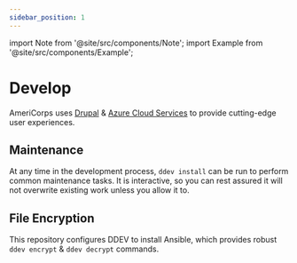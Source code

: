 ```yaml
---
sidebar_position: 1
---
```

import Note from '@site/src/components/Note';
import Example from '@site/src/components/Example';

# Develop
AmeriCorps uses [Drupal](drupal) & [Azure Cloud Services](drupal/integrations/azure) to provide cutting-edge user experiences.

<Note message="'Sandbox' generically refers to a Developer's local development environment, or to its related cloud resources." />

## Maintenance
At any time in the development process, `ddev install` can be run to perform common
maintenance tasks. It is interactive, so you can rest assured it will not overwrite
existing work unless you allow it to.

## File Encryption
<Note message="Secrets should not be committed to the Git repository unless encrypted." />

This repository configures DDEV to install Ansible, which provides robust `ddev encrypt` & `ddev decrypt` commands.

<Example label="Decrypt distributed Sandbox configuration" code="ddev decrypt .ddev/dist.config.local.yaml" />
<Example label="Encrypt distributed Sandbox configuration" code="ddev encrypt .ddev/dist.config.local.yaml" />
 